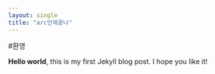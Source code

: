 ```yaml
---
layout: single
title: "arc언제끝나"
---
```


#환영

**Hello world**, this is my first Jekyll blog post.
I hope you like it!
